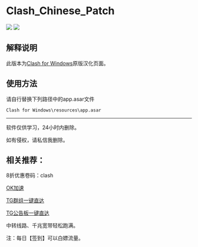 # Clash_Chinese_Patch

[![](https://img.shields.io/badge/Telegram-公告板-blue)](https://t.me/ClashR_for_Windows_Channel)
[![](https://img.shields.io/badge/Telegram-交流群-purple)](https://t.me/ClashR_For_Windows)

## 解释说明

此版本为[Clash for Windows](https://github.com/Fndroid/clash_for_windows_pkg/releases)原版汉化页面。

## 使用方法

请自行替换下列路径中的app.asar文件

`Clash for Windows\resources\app.asar`

---

软件仅供学习，24小时内删除。

如有侵权，请私信我删除。


## 相关推荐：

8折优惠卷码：clash

[OK加速](https://ok.okjiasu.com/auth/register?code=F9B0)

[TG群组一键直达](https://t.me/okjiasu)

[TG公告板一键直达](https://t.me/okjiasuqi)

中转线路、千兆宽带轻松跑满。

注：每日【签到】可以白嫖流量。
